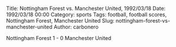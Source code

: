 Title: Nottingham Forest vs. Manchester United, 1992/03/18
Date: 1992/03/18 00:00
Category: sports
Tags: football, football scores, Nottingham Forest, Manchester United
Slug: nottingham-forest-vs-manchester-united
Author: carbonero


Nottingham Forest 1 - 0 Manchester United
